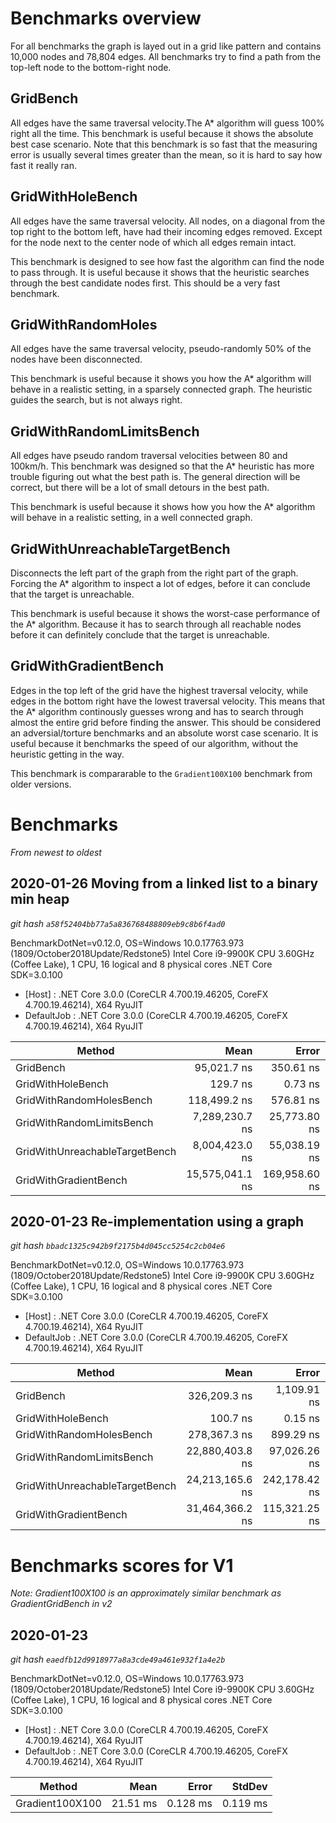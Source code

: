 # Benchmarks overview
For all benchmarks the graph is layed out in a grid like pattern and contains 10,000 nodes and 78,804 edges. All benchmarks try to find a path from the top-left node to the bottom-right node.

## GridBench
All edges have the same traversal velocity.The A* algorithm will guess 100% right all the time. This benchmark is useful because it shows the absolute best case scenario. Note that this benchmark is so fast that the measuring error is usually several times greater than the mean, so it is hard to say how fast it really ran.  

## GridWithHoleBench 
All edges have the same traversal velocity. All nodes, on a diagonal from the top right to the bottom left, have had their incoming edges removed. Except for the node next to the center node of which all edges remain intact.

This benchmark is designed to see how fast the algorithm can find the node to pass through. It is useful because it shows that the heuristic searches through the best candidate nodes first. This should be a very fast benchmark.

## GridWithRandomHoles
All edges have the same traversal velocity, pseudo-randomly 50% of the nodes have been disconnected.

This benchmark is useful because it shows you how the A* algorithm will behave in a realistic setting, in a sparsely connected graph. The heuristic guides the search, but is not always right.

## GridWithRandomLimitsBench
All edges have pseudo random traversal velocities between 80 and 100km/h. This benchmark was designed so that the A* heuristic has more trouble figuring out what the best path is. The general direction will be correct, but there will be a lot of small detours in the best path.

This benchmark is useful because it shows how you how the A* algorithm will behave in a realistic setting, in a well connected graph.

## GridWithUnreachableTargetBench
Disconnects the left part of the graph from the right part of the graph. Forcing the A* algorithm to inspect a lot of edges, before it can conclude that the target is unreachable. 

This benchmark is useful because it shows the worst-case performance of the A* algorithm. Because it has to search through all reachable nodes before it can definitely conclude that the target is unreachable.

## GridWithGradientBench 
Edges in the top left of the grid have the highest traversal velocity, while edges in the bottom right have the lowest traversal velocity. This means that the A* algorithm continously guesses wrong and has to search through almost the entire grid before finding the answer. This should be considered an adversial/torture benchmarks and an absolute worst case scenario. It is useful because it benchmarks the speed of our algorithm, without the heuristic getting in the way. 

This benchmark is compararable to the `Gradient100X100` benchmark from older versions.

# Benchmarks
_From newest to oldest_

## 2020-01-26 Moving from a linked list to a binary min heap
_git hash `a58f52404bb77a5a836768488809eb9c8b6f4ad0`_

BenchmarkDotNet=v0.12.0, OS=Windows 10.0.17763.973 (1809/October2018Update/Redstone5)
Intel Core i9-9900K CPU 3.60GHz (Coffee Lake), 1 CPU, 16 logical and 8 physical cores
.NET Core SDK=3.0.100
-  [Host]     : .NET Core 3.0.0 (CoreCLR 4.700.19.46205, CoreFX 4.700.19.46214), X64 RyuJIT
- DefaultJob : .NET Core 3.0.0 (CoreCLR 4.700.19.46205, CoreFX 4.700.19.46214), X64 RyuJIT

|                         Method |            Mean |         Error |        StdDev |
|------------------------------- |----------------:|--------------:|--------------:|
|                      GridBench |     95,021.7 ns |     350.61 ns |     327.96 ns |
|              GridWithHoleBench |        129.7 ns |       0.73 ns |       0.68 ns |
|       GridWithRandomHolesBench |    118,499.2 ns |     576.81 ns |     450.33 ns |
|      GridWithRandomLimitsBench |  7,289,230.7 ns |  25,773.80 ns |  24,108.83 ns |
| GridWithUnreachableTargetBench |  8,004,423.0 ns |  55,038.19 ns |  51,482.75 ns |
|          GridWithGradientBench | 15,575,041.1 ns | 169,958.60 ns | 158,979.38 ns |


## 2020-01-23 Re-implementation using a graph
_git hash `bbadc1325c942b9f2175b4d045cc5254c2cb04e6`_

BenchmarkDotNet=v0.12.0, OS=Windows 10.0.17763.973 (1809/October2018Update/Redstone5)
Intel Core i9-9900K CPU 3.60GHz (Coffee Lake), 1 CPU, 16 logical and 8 physical cores
.NET Core SDK=3.0.100
-  [Host]     : .NET Core 3.0.0 (CoreCLR 4.700.19.46205, CoreFX 4.700.19.46214), X64 RyuJIT
-  DefaultJob : .NET Core 3.0.0 (CoreCLR 4.700.19.46205, CoreFX 4.700.19.46214), X64 RyuJIT

|                         Method |            Mean |         Error |        StdDev |
|------------------------------- |----------------:|--------------:|--------------:|
|                      GridBench |    326,209.3 ns |   1,109.91 ns |   1,038.21 ns |
|              GridWithHoleBench |        100.7 ns |       0.15 ns |       0.12 ns |
|       GridWithRandomHolesBench |    278,367.3 ns |     899.29 ns |     797.20 ns |
|      GridWithRandomLimitsBench | 22,880,403.8 ns |  97,026.26 ns |  86,011.25 ns |
| GridWithUnreachableTargetBench | 24,213,165.6 ns | 242,178.42 ns | 226,533.85 ns |
|          GridWithGradientBench | 31,464,366.2 ns | 115,321.25 ns | 107,871.57 ns |

# Benchmarks scores for V1
_Note: Gradient100X100 is an approximately similar benchmark as GradientGridBench in v2_

## 2020-01-23
_git hash `eaedfb12d9918977a8a3cde49a461e932f1a4e2b`_

BenchmarkDotNet=v0.12.0, OS=Windows 10.0.17763.973 (1809/October2018Update/Redstone5)
Intel Core i9-9900K CPU 3.60GHz (Coffee Lake), 1 CPU, 16 logical and 8 physical cores
.NET Core SDK=3.0.100
-  [Host]     : .NET Core 3.0.0 (CoreCLR 4.700.19.46205, CoreFX 4.700.19.46214), X64 RyuJIT
-  DefaultJob : .NET Core 3.0.0 (CoreCLR 4.700.19.46205, CoreFX 4.700.19.46214), X64 RyuJIT

|          Method |     Mean |    Error |   StdDev |
|---------------- |---------:|---------:|---------:|
| Gradient100X100 | 21.51 ms | 0.128 ms | 0.119 ms |